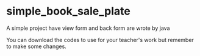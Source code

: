 # simple_book_sale_plate
A simple project have view form and back form are wrote by java

You can download the codes to use for your teacher's work but remember to make some changes. 

